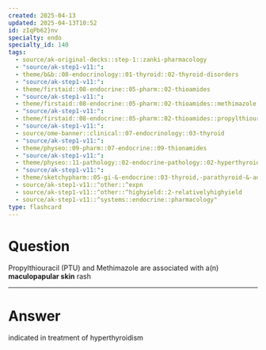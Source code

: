 ```yaml
---
created: 2025-04-13
updated: 2025-04-13T10:52
id: zIqPb62}nv
specialty: endo
specialty_id: 140
tags:
  - source/ak-original-decks::step-1::zanki-pharmacology
  - "source/ak-step1-v11:": 
  - theme/b&b::08-endocrinology::01-thyroid::02-thyroid-disorders
  - "source/ak-step1-v11:": 
  - theme/firstaid::08-endocrine::05-pharm::02-thioamides
  - "source/ak-step1-v11:": 
  - theme/firstaid::08-endocrine::05-pharm::02-thioamides::methimazole
  - "source/ak-step1-v11:": 
  - theme/firstaid::08-endocrine::05-pharm::02-thioamides::propylthiouracil
  - "source/ak-step1-v11:": 
  - source/ome-banner::clinical::07-endocrinology::03-thyroid
  - "source/ak-step1-v11:": 
  - theme/physeo::09-pharm::07-endocrine::09-thionamides
  - "source/ak-step1-v11:": 
  - theme/physeo::11-pathology::02-endocrine-pathology::02-hyperthyroidism
  - "source/ak-step1-v11:": 
  - theme/sketchypharm::05-gi-&-endocrine::03-thyroid,-parathyroid-&-adrenal::01-propylthiouracil,-methimazole,-levothyroxine
  - source/ak-step1-v11::^other::^expn
  - source/ak-step1-v11::^other::^highyield::2-relativelyhighyield
  - source/ak-step1-v11::^systems::endocrine::pharmacology"
type: flashcard
---
```


# Question
Propylthiouracil (PTU) and Methimazole are associated with a(n) **maculopapular skin** rash

---

# Answer
indicated in treatment of hyperthyroidism